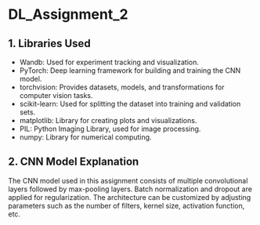# DL_Assignment_2
## 1. Libraries Used
- Wandb: Used for experiment tracking and visualization.
- PyTorch: Deep learning framework for building and training the CNN model.
- torchvision: Provides datasets, models, and transformations for computer vision tasks.
- scikit-learn: Used for splitting the dataset into training and validation sets.
- matplotlib: Library for creating plots and visualizations.
- PIL: Python Imaging Library, used for image processing.
- numpy: Library for numerical computing.

## 2. CNN Model Explanation
The CNN model used in this assignment consists of multiple convolutional layers followed by max-pooling layers. Batch normalization and dropout are applied for regularization. The architecture can be customized by adjusting parameters such as the number of filters, kernel size, activation function, etc.
